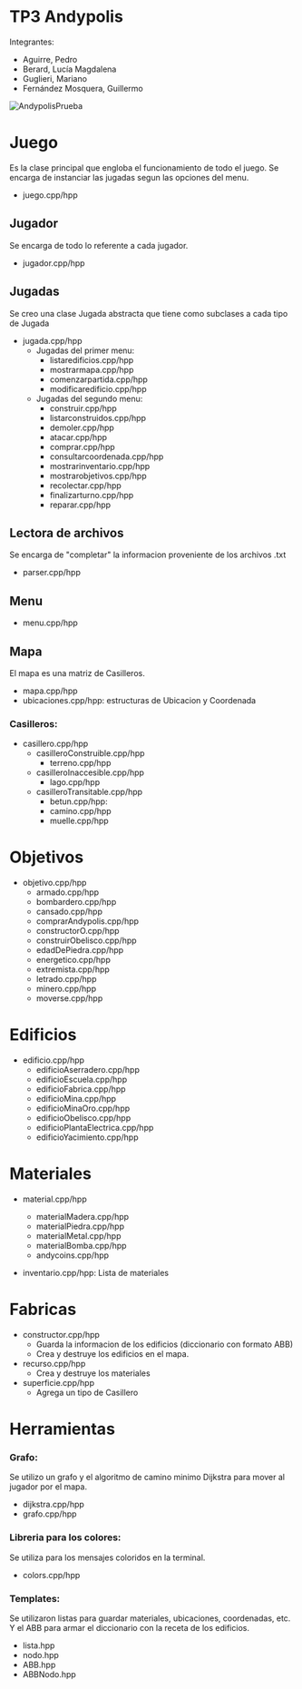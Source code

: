 # TP3 Andypolis

Integrantes:

- Aguirre, Pedro
- Berard, Lucía Magdalena
- Guglieri, Mariano
- Fernández Mosquera, Guillermo

![AndypolisPrueba](https://user-images.githubusercontent.com/50753891/145912734-98996d16-28bb-4a29-8c20-a560195c2097.gif)

# Juego

Es la clase principal que engloba el funcionamiento de todo el juego. Se encarga de instanciar las jugadas segun las opciones del menu.

- juego.cpp/hpp

## Jugador

Se encarga de todo lo referente a cada jugador.

- jugador.cpp/hpp

## Jugadas

Se creo una clase Jugada abstracta que tiene como subclases a cada tipo de Jugada

- jugada.cpp/hpp
  - Jugadas del primer menu:
    - listaredificios.cpp/hpp
    - mostrarmapa.cpp/hpp
    - comenzarpartida.cpp/hpp
    - modificaredificio.cpp/hpp
  - Jugadas del segundo menu:
    - construir.cpp/hpp
    - listarconstruidos.cpp/hpp
    - demoler.cpp/hpp
    - atacar.cpp/hpp
    - comprar.cpp/hpp
    - consultarcoordenada.cpp/hpp
    - mostrarinventario.cpp/hpp
    - mostrarobjetivos.cpp/hpp
    - recolectar.cpp/hpp
    - finalizarturno.cpp/hpp
    - reparar.cpp/hpp

## Lectora de archivos

Se encarga de "completar" la informacion proveniente de los archivos .txt

- parser.cpp/hpp

## Menu

- menu.cpp/hpp

## Mapa

El mapa es una matriz de Casilleros.

- mapa.cpp/hpp
- ubicaciones.cpp/hpp: estructuras de Ubicacion y Coordenada

### Casilleros:

- casillero.cpp/hpp
  - casilleroConstruible.cpp/hpp
    - terreno.cpp/hpp
  - casilleroInaccesible.cpp/hpp
    - lago.cpp/hpp
  - casilleroTransitable.cpp/hpp
    - betun.cpp/hpp:
    - camino.cpp/hpp
    - muelle.cpp/hpp

# Objetivos

- objetivo.cpp/hpp
  - armado.cpp/hpp
  - bombardero.cpp/hpp
  - cansado.cpp/hpp
  - comprarAndypolis.cpp/hpp
  - constructorO.cpp/hpp
  - construirObelisco.cpp/hpp
  - edadDePiedra.cpp/hpp
  - energetico.cpp/hpp
  - extremista.cpp/hpp
  - letrado.cpp/hpp
  - minero.cpp/hpp
  - moverse.cpp/hpp

# Edificios

- edificio.cpp/hpp
  - edificioAserradero.cpp/hpp
  - edificioEscuela.cpp/hpp
  - edificioFabrica.cpp/hpp
  - edificioMina.cpp/hpp
  - edificioMinaOro.cpp/hpp
  - edificioObelisco.cpp/hpp
  - edificioPlantaElectrica.cpp/hpp
  - edificioYacimiento.cpp/hpp

# Materiales

- material.cpp/hpp

  - materialMadera.cpp/hpp
  - materialPiedra.cpp/hpp
  - materialMetal.cpp/hpp
  - materialBomba.cpp/hpp
  - andycoins.cpp/hpp

- inventario.cpp/hpp: Lista de materiales

# Fabricas

- constructor.cpp/hpp
  - Guarda la informacion de los edificios (diccionario con formato ABB)
  - Crea y destruye los edificios en el mapa.
- recurso.cpp/hpp
  - Crea y destruye los materiales
- superficie.cpp/hpp
  - Agrega un tipo de Casillero

# Herramientas

### Grafo:

Se utilizo un grafo y el algoritmo de camino minimo Dijkstra para mover al jugador por el mapa.

- dijkstra.cpp/hpp
- grafo.cpp/hpp

### Libreria para los colores:

Se utiliza para los mensajes coloridos en la terminal.

- colors.cpp/hpp

### Templates:

Se utilizaron listas para guardar materiales, ubicaciones, coordenadas, etc. Y el ABB para armar el diccionario con la receta de los edificios.

- lista.hpp
- nodo.hpp
- ABB.hpp
- ABBNodo.hpp

